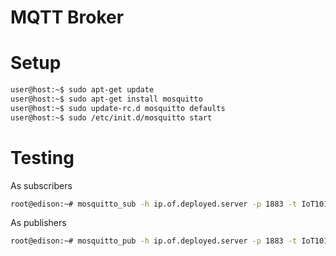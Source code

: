 # MQTT Broker

# Setup

```sh
user@host:~$ sudo apt-get update
user@host:~$ sudo apt-get install mosquitto
user@host:~$ sudo update-rc.d mosquitto defaults
user@host:~$ sudo /etc/init.d/mosquitto start
```

# Testing

As subscribers

```sh
root@edison:~# mosquitto_sub -h ip.of.deployed.server -p 1883 -t IoT101Inc/#
```

As publishers

```sh
root@edison:~# mosquitto_pub -h ip.of.deployed.server -p 1883 -t IoT101Inc/all -m "Hello All!"
```

